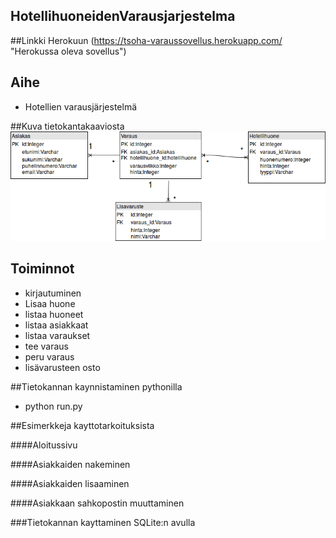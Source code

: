 ## HotellihuoneidenVarausjarjestelma

##Linkki Herokuun
(https://tsoha-varaussovellus.herokuapp.com/ "Herokussa oleva sovellus")

## Aihe
- Hotellien varausjärjestelmä

##Kuva tietokantakaaviosta
![alt text](https://github.com/toasterkone/HotellihuoneidenVarausjarjestelma/blob/master/v_2.png "Tietokantakaavio")


## Toiminnot

- kirjautuminen
- Lisaa huone
- listaa huoneet
- listaa asiakkaat
- listaa varaukset
- tee varaus
- peru varaus
- lisävarusteen osto



##Tietokannan kaynnistaminen pythonilla

- python run.py

##Esimerkkeja kayttotarkoituksista

####Aloitussivu

####Asiakkaiden nakeminen

####Asiakkaiden lisaaminen

####Asiakkaan sahkopostin muuttaminen

###Tietokannan kayttaminen SQLite:n avulla


